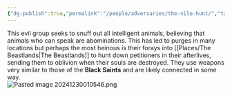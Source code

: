 ```yaml
---
{"dg-publish":true,"permalink":"/people/adversaries/the-vile-hunt/","tags":["Adversary","Beastlands","Group"]}
---
```


This evil group seeks to snuff out all intelligent animals, believing that animals who can speak are abominations.  This has led to purges in many locations but perhaps the most heinous is their forays into [[Places/The Beastlands\|The Beastlands]] to hunt down petitioners in their afterlives, sending them to oblivion when their souls are destroyed.  They use weapons very similar to those of the **Black Saints** and are likely connected in some way.  
![Pasted image 20241230010546.png](/img/user/Z_Attachments/Pasted%20image%2020241230010546.png)